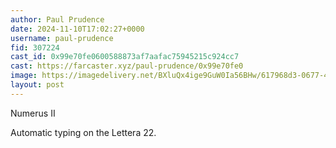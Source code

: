 ```yaml
---
author: Paul Prudence
date: 2024-11-10T17:02:27+0000
username: paul-prudence
fid: 307224
cast_id: 0x99e70fe0600588873af7aafac75945215c924cc7
cast: https://farcaster.xyz/paul-prudence/0x99e70fe0
image: https://imagedelivery.net/BXluQx4ige9GuW0Ia56BHw/617968d3-0677-4bd5-c4fe-11b9770ac800/original
layout: post
---
```


Numerus II

Automatic typing on the Lettera 22.

<img src='https://imagedelivery.net/BXluQx4ige9GuW0Ia56BHw/617968d3-0677-4bd5-c4fe-11b9770ac800/original' alt='' referrerpolicy='no-referrer'/>

